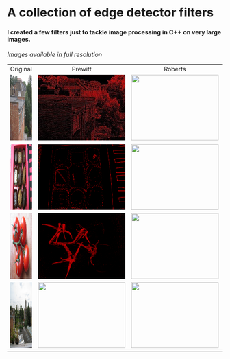 # A collection of edge detector filters
#### I created a few filters just to tackle image processing in C++ on very large images.  
*Images available in full resolution*  

 
  <table>
  <tr>
     <td align="center">Original</td>
     <td align="center">Prewitt</td>
     <td align="center">Roberts</td>
     <td align="center">Sobel</td>
     <td align="center">Sobel Feldman</td>
  </tr>
  <tr>
    <td align="center"><img src="https://github.com/DavidBarbera/Filter/blob/master/docs/building.JPG" alt="Building" title="Original" width=204 height=153></td>
    <td align="center"><img src="https://github.com/DavidBarbera/Filter/blob/master/docs/buildingPrewitt.jpg" width=204 height=153></td>
    <td align="center"><img src="https://github.com/DavidBarbera/Filter/blob/master/docs/buildingRoberts.jpg" width=204 height=153></td>
    <td align="center"><img src="https://github.com/DavidBarbera/Filter/blob/master/docs/buildingSobel.jpg" width=204 height=153></td>
    <td align="center"><img src="https://github.com/DavidBarbera/Filter/blob/master/docs/buildingSobelFeldman.jpg" width=204 height=153></td>
  </tr>
  <tr>
    <td align="center"><img src="https://github.com/DavidBarbera/Filter/blob/master/docs/chocolates.JPG" alt="Building" title="Original" width=204 height=153></td>
    <td align="center"><img src="https://github.com/DavidBarbera/Filter/blob/master/docs/chocolatesPrewitt.jpg" width=204 height=153></td>
    <td align="center"><img src="https://github.com/DavidBarbera/Filter/blob/master/docs/chocolatesRoberts.jpg" width=204 height=153></td>
    <td align="center"><img src="https://github.com/DavidBarbera/Filter/blob/master/docs/chocolatesSobel.jpg" width=204 height=153></td>
    <td align="center"><img src="https://github.com/DavidBarbera/Filter/blob/master/docs/chocolatesSobelFeldman.jpg" width=204 height=153></td>
  </tr>
  <tr>
    <td align="center"><img src="https://github.com/DavidBarbera/Filter/blob/master/docs/fourTomatoes.JPG" alt="Building" title="Original" width=204 height=153></td>
    <td align="center"><img src="https://github.com/DavidBarbera/Filter/blob/master/docs/fourTomatoesPrewitt.jpg" width=204 height=153></td>
    <td align="center"><img src="https://github.com/DavidBarbera/Filter/blob/master/docs/fourTomatoesRoberts.jpg" width=204 height=153></td>
    <td align="center"><img src="https://github.com/DavidBarbera/Filter/blob/master/docs/fourTomatoesSobel.jpg" width=204 height=153></td>
    <td align="center"><img src="https://github.com/DavidBarbera/Filter/blob/master/docs/fourTomatoesSobelFeldman.jpg" width=204 height=153></td>
  </tr>
  <tr>
    <td align="center"><img src="https://github.com/DavidBarbera/Filter/blob/master/docs/window.JPG" alt="Building" title="Original" width=204 height=153></td>
    <td align="center"><img src="https://github.com/DavidBarbera/Filter/blob/master/docs/windowPrewitt.jpg" width=204 height=153></td>
    <td align="center"><img src="https://github.com/DavidBarbera/Filter/blob/master/docs/windowRoberts.jpg" width=204 height=153></td>
    <td align="center"><img src="https://github.com/DavidBarbera/Filter/blob/master/docs/windowSobel.jpg" width=204 height=153></td>
    <td align="center"><img src="https://github.com/DavidBarbera/Filter/blob/master/docs/windowSobelFeldman.jpg" width=204 height=153></td>
  </tr>
 </table>
